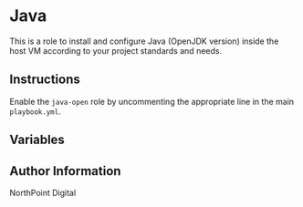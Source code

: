 # Java

This is a role to install and configure Java (OpenJDK version) inside the host
VM according to your project standards and needs.

## Instructions

Enable the `java-open` role by uncommenting the appropriate line in the main
`playbook.yml`.

## Variables

## Author Information

NorthPoint Digital
